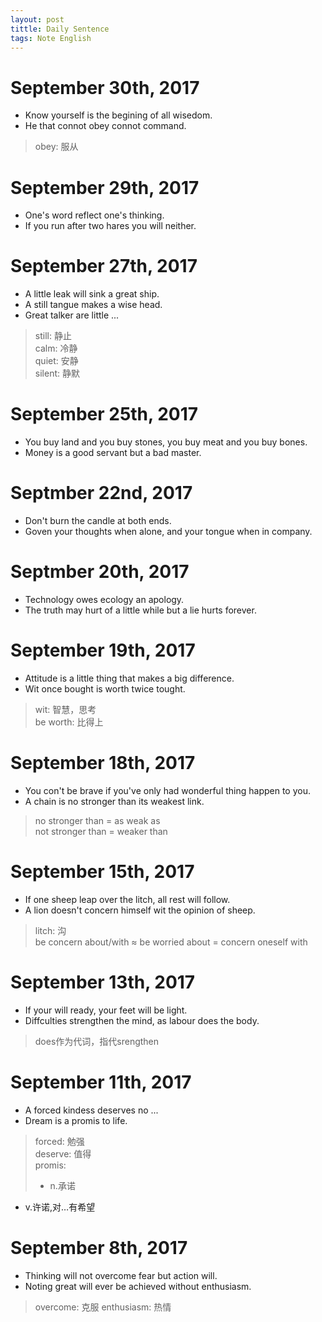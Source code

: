 ```yaml
---
layout: post
tittle: Daily Sentence
tags: Note English
---
```


September 30th, 2017
===
+ Know yourself is the begining of all wisedom.
+ He that connot obey connot command.
>obey: 服从

September 29th, 2017
===
+ One's word reflect one's thinking.
+ If you run after two hares you will neither.

September 27th, 2017
===
+ A little leak will sink a great ship.
+ A still tangue makes a wise head.
+ Great talker are little ...
> still: 静止  
> calm: 冷静  
> quiet: 安静  
> silent: 静默  

September 25th, 2017
===
+ You buy land and you buy stones, you buy meat and you buy bones.
+ Money is a good servant but a bad master.

Septmber 22nd, 2017
===
+ Don't burn the candle at both ends.
+ Goven your thoughts when alone, and your tongue when in company.

Septmber 20th, 2017
===
+ Technology owes ecology an apology.
+ The truth may hurt of a little while but a lie hurts forever.

September 19th, 2017
===
+ Attitude is a little thing that makes a big difference.
+ Wit once bought is worth twice tought.
> wit: 智慧，思考  
> be worth: 比得上

September 18th, 2017
===
+ You con't be brave if you've only had wonderful thing happen to you.
+ A chain is no stronger than its weakest link.
> no stronger than = as weak as  
> not stronger than = weaker than

September 15th, 2017
===
+ If one sheep leap over the litch, all rest will follow.
+ A lion doesn't concern himself wit the opinion of sheep.
> litch: 沟  
> be concern about/with ≈ be worried about = concern oneself with

September 13th, 2017
===
+ If your will ready, your feet will be light.
+ Diffculties strengthen the mind, as labour does the body.
> does作为代词，指代srengthen

September 11th, 2017
===
+ A forced kindess deserves no ...
+ Dream is a promis to life.
> forced: 勉强  
> deserve: 值得  
> promis: 
>+ n.承诺
 + v.许诺,对…有希望

September 8th, 2017
===
+ Thinking will not overcome fear but action will.
+ Noting great will ever be achieved without enthusiasm.
> overcome: 克服
> enthusiasm: 热情